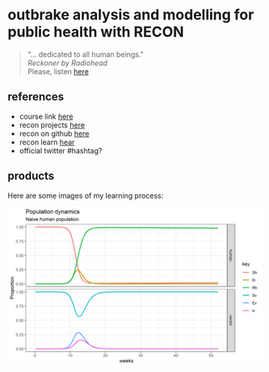 # outbrake analysis and modelling for public health with RECON

> "... dedicated to all human beings."\
> _Reckoner by Radiohead_\
> Please, listen [here](https://www.youtube.com/watch?v=kPWvpDm076o)

## references

- course link [here](https://www.ins.gov.co/modelamiento/modelamiento.html)
- recon projects [here](https://www.repidemicsconsortium.org/projects/)
- recon on github [here](https://github.com/reconhub)
- recon learn [hear](https://www.reconlearn.org/)
- official twitter #hashtag?

## products

Here are some images of my learning process:

![Fig. 1](figure/0301-zika-popdyn-naivehost.png)
